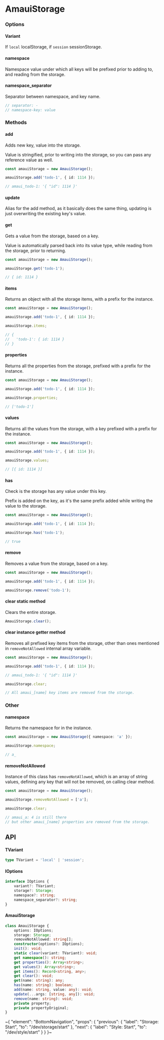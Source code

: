 
# AmauiStorage

### Options

#### Variant

If `local` localStorage, if `session` sessionStorage.

#### namespace

Namespace value under which all keys will be prefixed prior to adding to, and reading from the storage.

#### namespace_separator

Separator between namespace, and key name.

```ts
// separator: -
// namespace-key: value
```

### Methods

#### add

Adds new key, value into the storage.

Value is stringified, prior to writing into the storage, so you can pass any reference value as well.

```ts
const amauiStorage = new AmauiStorage();

amauiStorage.add('todo-1', { id: 1114 });

// amaui_todo-1: '{ "id": 1114 }'
```

#### update

Alias for the add method, as it basically does the same thing, updating is just overwriting the existing key's value.

#### get

Gets a value from the storage, based on a key.

Value is automatically parsed back into its value type, while reading from the storage, prior to returning.

```ts
const amauiStorage = new AmauiStorage();

amauiStorage.get('todo-1');

// { id: 1114 }
```

#### items

Returns an object with all the storage items, with a prefix for the instance.

```ts
const amauiStorage = new AmauiStorage();

amauiStorage.add('todo-1', { id: 1114 });

amauiStorage.items;

// {
//   'todo-1': { id: 1114 }
// }
```

#### properties

Returns all the properties from the storage, prefixed with a prefix for the instance.

```ts
const amauiStorage = new AmauiStorage();

amauiStorage.add('todo-1', { id: 1114 });

amauiStorage.properties;

// ['todo-1']
```

#### values

Returns all the values from the storage, with a key prefixed with a prefix for the instance.

```ts
const amauiStorage = new AmauiStorage();

amauiStorage.add('todo-1', { id: 1114 });

amauiStorage.values;

// [{ id: 1114 }]
```

#### has

Check is the storage has any value under this key.

Prefix is added on the key, as it's the same prefix added while writing the value to the storage.

```ts
const amauiStorage = new AmauiStorage();

amauiStorage.add('todo-1', { id: 1114 });

amauiStorage.has('todo-1');

// true
```

#### remove

Removes a value from the storage, based on a key.

```ts
const amauiStorage = new AmauiStorage();

amauiStorage.add('todo-1', { id: 1114 });

amauiStorage.remove('todo-1');
```

#### clear static method

Clears the entire storage.

```ts
AmauiStorage.clear();
```

#### clear instance getter method

Removes all prefixed key items from the storage, other than ones mentioned in `removeNotAllowed` internal array variable.

```ts
const amauiStorage = new AmauiStorage();

amauiStorage.add('todo-1', { id: 1114 });

// amaui_todo-1: '{ "id": 1114 }'

amauiStorage.clear;

// All amaui_[name] key items are removed from the storage.
```

### Other

#### namespace

Returns the namespace for in the instance.

```ts
const amauiStorage = new AmauiStorage({ namespace: 'a' });

amauiStorage.namespace;

// a_
```

#### removeNotAllowed

Instance of this class has `removeNotAllowed`, which is an array of string values, defining any key that will not be removed, on calling clear method.

```ts
const amauiStorage = new AmauiStorage();

amauiStorage.removeNotAllowed = ['a'];

amauiStorage.clear;

// amaui_a: 4 is still there
// but other amaui_[name] properties are removed from the storage.
```

## API

#### TVariant

```ts
type TVariant = 'local' | 'session';
```

#### IOptions

```ts
interface IOptions {
    variant?: TVariant;
    storage?: Storage;
    namespace?: string;
    namespace_separator?: string;
}
```

#### AmauiStorage

```ts
class AmauiStorage {
    options: IOptions;
    storage: Storage;
    removeNotAllowed: string[];
    constructor(options?: IOptions);
    init(): void;
    static clear(variant: TVariant): void;
    get namespace(): string;
    get properties(): Array<string>;
    get values(): Array<string>;
    get items(): Record<string, any>;
    get clear(): void;
    get(name: string): any;
    has(name: string): boolean;
    add(name: string, value: any): void;
    update(...args: [string, any]): void;
    remove(name: string): void;
    private property;
    private propertyOriginal;
}
```


~{
  "element": "BottomNavigation",
  "props": {
    "previous": {
      "label": "Storage: Start",
      "to": "/dev/storage/start"
    },
    "next": {
      "label": "Style: Start",
      "to": "/dev/style/start"
    }
  }
}~
